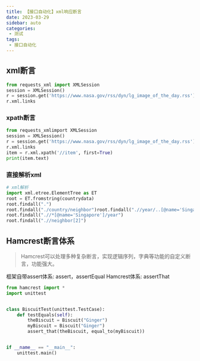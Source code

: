 ```yaml
---
title: 【接口自动化】xml响应断言
date: 2023-03-29
sidebar: auto
categories:
 - 测试
tags:
 - 接口自动化
---
```


## xml断言

```py
from requests_xml import XMLSession
session = XMLSession()
r = session.get('https://www.nasa.gov/rss/dyn/lg_image_of_the_day.rss')	
r.xml.links
```

### xpath断言

```py
from requests_xmlimport XMLSession
session = XMLSession()
r = session.get('https://www.nasa.gov/rss/dyn/lg_image_of_the_day.rss')	
r.xml.links
item = r.xml.xpath('//item', first=True)
print(item.text)
```

### 直接解析xml

```py
# xml解析
import xml.etree.ElementTree as ET
root = ET.fromstring(countrydata)
root.findall(".")
root.findall("./country/neighbor")root.findall(".//year/..[@name='Singapore']")
root.findall(".//*[@name='Singapore']/year")
root.findall(".//neighbor[2]")
```

## Hamcrest断言体系

> Hamcrest可以处理多种复杂断言，实现逻辑序列，字典等功能的自定义断言，功能强大。

框架自带assert体系: assert，assertEqual
Hamcrest体系: assertThat

```py
from hamcrest import *
import unittest


class BiscuitTest(unittest.TestCase):
    def testEquals(self):
        theBiscuit = Biscuit("Ginger")
        myBiscuit = Biscuit("Ginger")
        assert_that(theBiscuit, equal_to(myBiscuit))


if __name__ == "__main__":
    unittest.main()
```

